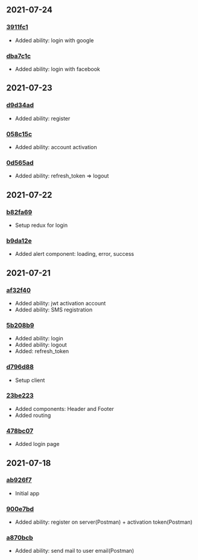 ## 2021-07-24

### [3911fc1](https://github.com/nikitababko/blog/commit/3911fc18921da02f89799a1edb9f951a81d73eb9)

- Added ability: login with google

### [dba7c1c](https://github.com/nikitababko/blog/commit/dba7c1c150c69f4533843256814adbf705c0938e)

- Added ability: login with facebook

## 2021-07-23

### [d9d34ad](https://github.com/nikitababko/blog/commit/d9d34adfb78946c9adbda65a6d9a7c6e53d57831)

- Added ability: register

### [058c15c](https://github.com/nikitababko/blog/commit/058c15c2b0d8c916cbc3f4edd581e0c38c54f750)

- Added ability: account activation

### [0d565ad](https://github.com/nikitababko/blog/commit/0d565ad61d3a88d0ff4fb3e8c7854b1f0319fc17)

- Added ability: refresh_token => logout

## 2021-07-22

### [b82fa69](https://github.com/nikitababko/blog/commit/b82fa6969c6186842ac83c3f31c2f70bb4bc962d)

- Setup redux for login

### [b9da12e](https://github.com/nikitababko/blog/commit/b9da12e809e4a3dc5fc3457c7dbdce42ec130ddd)

- Added alert component: loading, error, success

## 2021-07-21

### [af32f40](https://github.com/nikitababko/blog/commit/af32f40d740e6c00e4982296f1aa11532e101ff8)

- Added ability: jwt activation account
- Added ability: SMS registration

### [5b208b9](https://github.com/nikitababko/blog/commit/5b208b93548baec40121facddcac43f85497def6)

- Added ability: login
- Added ability: logout
- Added: refresh_token

### [d796d88](https://github.com/nikitababko/blog/commit/d796d889fd7158c9cfeb5b41d3b4a24f612bc5f1)

- Setup client

### [23be223](https://github.com/nikitababko/blog/commit/23be22317173265827a3390c362a535acbb9715a)

- Added components: Header and Footer
- Added routing

### [478bc07](https://github.com/nikitababko/blog/commit/478bc07d4cc1559e3966fc9d3b8e87cf8bd621f5)

- Added login page

## 2021-07-18

### [ab926f7](https://github.com/nikitababko/blog/commit/ab926f7175cabb2edc170f939fcef0254495fbeb)

- Initial app

### [900e7bd](https://github.com/nikitababko/blog/commit/900e7bd72d4c58bb5a9576806580dab926bdfe13)

- Added ability: register on server(Postman) + activation token(Postman)

### [a870bcb](https://github.com/nikitababko/blog/commit/a870bcb8aa58fecf7c8cb6bfda76359267a955e1)

- Added ability: send mail to user email(Postman)

